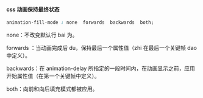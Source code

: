 #### css 动画保持最终状态

```css
animation-fill-mode : none  forwards  backwards  both;
```

none：不改变默认行 bai 为。

forwards ：当动画完成后 du，保持最后一个属性值（zhi 在最后一个关键帧 dao 中定义）。

backwards：在 animation-delay 所指定的一段时间内，在动画显示之前，应用开始属性值（在第一个关键帧中定义）。

both：向前和向后填充模式都被应用。
